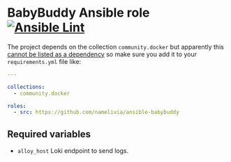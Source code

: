 # BabyBuddy Ansible role [![Ansible Lint](https://github.com/namelivia/ansible-babybuddy/actions/workflows/ansible-lint.yml/badge.svg)](https://github.com/namelivia/ansible-babybuddy/actions/workflows/ansible-lint.yml)

The project depends on the collection `community.docker` but apparently this [cannot be listed as a dependency](https://github.com/ansible/ansible/issues/62847) so make sure you add it to your `requirements.yml` file like:

```yml
---

collections:
  - community.docker

roles:
  - src: https://github.com/namelivia/ansible-babybuddy
```

## Required variables
 - `alloy_host` Loki endpoint to send logs.
